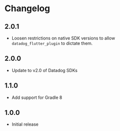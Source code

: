 # Changelog

## 2.0.1

* Loosen restrictions on native SDK versions to allow `datadog_flutter_plugin` to dictate them.

## 2.0.0

* Update to v2.0 of Datadog SDKs

## 1.1.0

* Add support for Gradle 8

## 1.0.0

* Initial release
